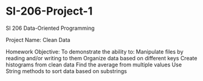 # SI-206-Project-1
SI 206 Data-Oriented Programming

Project Name: Clean Data


Homework Objective:
To demonstrate the ability to:
Manipulate files by reading and/or writing to them
Organize data based on different keys
Create histograms from clean data
Find the average from multiple values
Use String methods to sort data based on substrings
